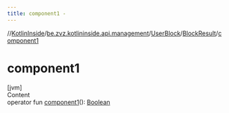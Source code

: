 ```yaml
---
title: component1 -
---
```

//[KotlinInside](../../../index.md)/[be.zvz.kotlininside.api.management](../../index.md)/[UserBlock](../index.md)/[BlockResult](index.md)/[component1](component1.md)



# component1  
[jvm]  
Content  
operator fun [component1](component1.md)(): [Boolean](https://kotlinlang.org/api/latest/jvm/stdlib/kotlin/-boolean/index.html)  



